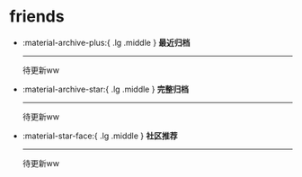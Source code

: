 # friends

*   :material-archive-plus:{ .lg .middle } **最近归档**

    ***

    待更新ww
*   :material-archive-star:{ .lg .middle } **完整归档**

    ***

    待更新ww
*   :material-star-face:{ .lg .middle } **社区推荐**

    ***

    待更新ww

